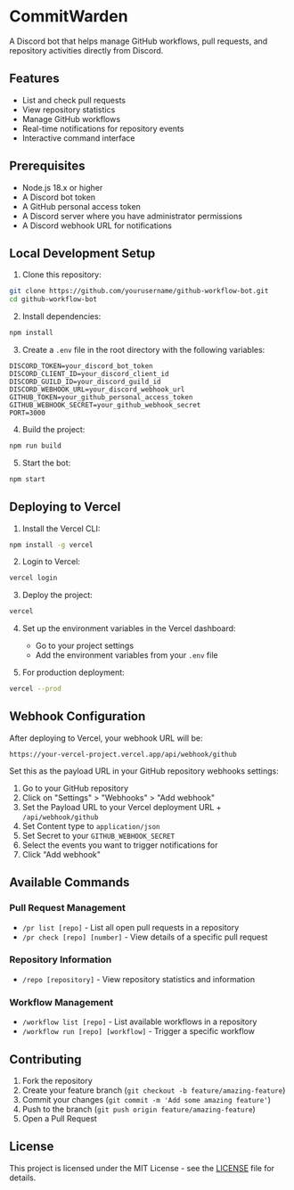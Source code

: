 # CommitWarden

A Discord bot that helps manage GitHub workflows, pull requests, and repository activities directly from Discord.

## Features

- List and check pull requests
- View repository statistics
- Manage GitHub workflows
- Real-time notifications for repository events
- Interactive command interface

## Prerequisites

- Node.js 18.x or higher
- A Discord bot token
- A GitHub personal access token
- A Discord server where you have administrator permissions
- A Discord webhook URL for notifications

## Local Development Setup

1. Clone this repository:
```bash
git clone https://github.com/yourusername/github-workflow-bot.git
cd github-workflow-bot
```

2. Install dependencies:
```bash
npm install
```

3. Create a `.env` file in the root directory with the following variables:
```
DISCORD_TOKEN=your_discord_bot_token
DISCORD_CLIENT_ID=your_discord_client_id
DISCORD_GUILD_ID=your_discord_guild_id
DISCORD_WEBHOOK_URL=your_discord_webhook_url
GITHUB_TOKEN=your_github_personal_access_token
GITHUB_WEBHOOK_SECRET=your_github_webhook_secret
PORT=3000
```

4. Build the project:
```bash
npm run build
```

5. Start the bot:
```bash
npm start
```

## Deploying to Vercel

1. Install the Vercel CLI:
```bash
npm install -g vercel
```

2. Login to Vercel:
```bash
vercel login
```

3. Deploy the project:
```bash
vercel
```

4. Set up the environment variables in the Vercel dashboard:
   - Go to your project settings
   - Add the environment variables from your `.env` file

5. For production deployment:
```bash
vercel --prod
```

## Webhook Configuration

After deploying to Vercel, your webhook URL will be:
```
https://your-vercel-project.vercel.app/api/webhook/github
```

Set this as the payload URL in your GitHub repository webhooks settings:
1. Go to your GitHub repository
2. Click on "Settings" > "Webhooks" > "Add webhook"
3. Set the Payload URL to your Vercel deployment URL + `/api/webhook/github`
4. Set Content type to `application/json`
5. Set Secret to your `GITHUB_WEBHOOK_SECRET`
6. Select the events you want to trigger notifications for
7. Click "Add webhook"

## Available Commands

### Pull Request Management
- `/pr list [repo]` - List all open pull requests in a repository
- `/pr check [repo] [number]` - View details of a specific pull request

### Repository Information
- `/repo [repository]` - View repository statistics and information

### Workflow Management
- `/workflow list [repo]` - List available workflows in a repository
- `/workflow run [repo] [workflow]` - Trigger a specific workflow

## Contributing

1. Fork the repository
2. Create your feature branch (`git checkout -b feature/amazing-feature`)
3. Commit your changes (`git commit -m 'Add some amazing feature'`)
4. Push to the branch (`git push origin feature/amazing-feature`)
5. Open a Pull Request

## License

This project is licensed under the MIT License - see the [LICENSE](LICENSE) file for details. 